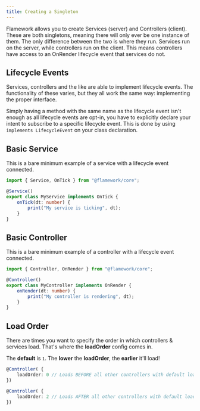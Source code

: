 ```yaml
---
title: Creating a Singleton
---
```

Flamework allows you to create Services (server) and Controllers (client). These are both singletons, meaning there will only ever be one instance of them. The only difference between the two is where they run. Services run on the server, while controllers run on the client. This means controllers have access to an OnRender lifecycle event that services do not.

## Lifecycle Events
Services, controllers and the like are able to implement lifecycle events. The functionality of these varies, but they all work the same way: implementing the proper interface.

Simply having a method with the same name as the lifecycle event isn't enough as all lifecycle events are opt-in, you have to explicitly declare your intent to subscribe to a specific lifecycle event. This is done by using `implements LifecycleEvent` on your class declaration.

## Basic Service

This is a bare minimum example of a service with a lifecycle event connected.

```ts
import { Service, OnTick } from "@flamework/core";

@Service()
export class MyService implements OnTick {
	onTick(dt: number) {
		print("My service is ticking", dt);
	}
}
```

## Basic Controller

This is a bare minimum example of a controller with a lifecycle event connected.

```ts
import { Controller, OnRender } from "@flamework/core";

@Controller()
export class MyController implements OnRender {
	onRender(dt: number) {
		print("My controller is rendering", dt);
	}
}
```

## Load Order

There are times you want to specify the order in which controllers & services load. That's where the **loadOrder** config comes in.

The **default** is `1`. The **lower** the **loadOrder**, the **earlier** it'll load!

```ts
@Controller( {
    loadOrder: 0 // Loads BEFORE all other controllers with default loadOrder
})
```

```ts
@Controller( {
    loadOrder: 2 // Loads AFTER all other controllers with default loadOrder
})
```